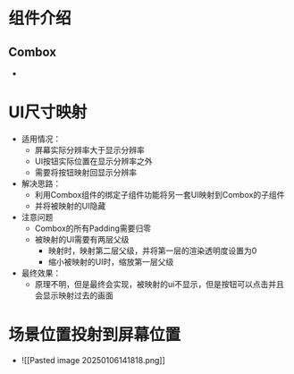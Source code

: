 # 组件介绍
## Combox
- 
# UI尺寸映射
- 适用情况：
	- 屏幕实际分辨率大于显示分辨率
	- UI按钮实际位置在显示分辨率之外
	- 需要将按钮映射回显示分辨率
- 解决思路：
	- 利用Combox组件的绑定子组件功能将另一套UI映射到Combox的子组件
	- 并将被映射的UI隐藏
- 注意问题
	- Combox的所有Padding需要归零
	- 被映射的UI需要有两层父级
		- 映射时，映射第二层父级，并将第一层的渲染透明度设置为0
		- 缩小被映射的UI时，缩放第一层父级
- 最终效果：
	- 原理不明，但是最终会实现，被映射的ui不显示，但是按钮可以点击并且会显示映射过去的画面
# 场景位置投射到屏幕位置
- ![[Pasted image 20250106141818.png]]